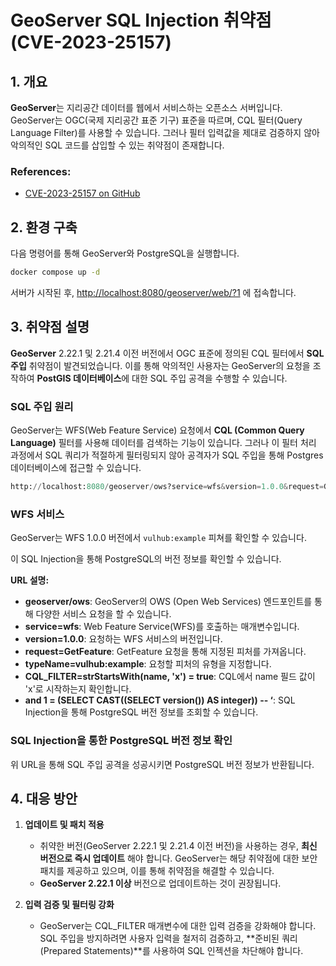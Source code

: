 
# GeoServer SQL Injection 취약점 (CVE-2023-25157)

## 1. 개요

**GeoServer**는 지리공간 데이터를 웹에서 서비스하는 오픈소스 서버입니다. GeoServer는 OGC(국제 지리공간 표준 기구) 표준을 따르며, CQL 필터(Query Language Filter)를 사용할 수 있습니다. 그러나 필터 입력값을 제대로 검증하지 않아 악의적인 SQL 코드를 삽입할 수 있는 취약점이 존재합니다.

### References:
- [CVE-2023-25157 on GitHub](https://github.com/vulhub/vulhub/tree/master/geoserver/CVE-2023-25157)

## 2. 환경 구축

다음 명령어를 통해 GeoServer와 PostgreSQL을 실행합니다.

```bash
docker compose up -d
```

서버가 시작된 후, [http://localhost:8080/geoserver/web/?1](http://localhost:8080/geoserver/web/?1) 에 접속합니다.


## 3. 취약점 설명

**GeoServer** 2.22.1 및 2.21.4 이전 버전에서 OGC 표준에 정의된 CQL 필터에서 **SQL 주입** 취약점이 발견되었습니다. 이를 통해 악의적인 사용자는 GeoServer의 요청을 조작하여 **PostGIS 데이터베이스**에 대한 SQL 주입 공격을 수행할 수 있습니다.

### SQL 주입 원리

GeoServer는 WFS(Web Feature Service) 요청에서 **CQL (Common Query Language)** 필터를 사용해 데이터를 검색하는 기능이 있습니다. 그러나 이 필터 처리 과정에서 SQL 쿼리가 적절하게 필터링되지 않아 공격자가 SQL 주입을 통해 Postgres 데이터베이스에 접근할 수 있습니다.

```python
http://localhost:8080/geoserver/ows?service=wfs&version=1.0.0&request=GetFeature&typeName=vulhub:example&CQL_FILTER=strStartsWith%28name%2C%27x%27%27%29+%3D+true+and+1%3D%28SELECT+CAST+%28%28SELECT+version()%29+AS+integer%29%29+--+%27%29+%3D+true
```

### WFS 서비스

GeoServer는 WFS 1.0.0 버전에서 `vulhub:example` 피쳐를 확인할 수 있습니다.



이 SQL Injection을 통해 PostgreSQL의 버전 정보를 확인할 수 있습니다.

**URL 설명:**
- **geoserver/ows**: GeoServer의 OWS (Open Web Services) 엔드포인트를 통해 다양한 서비스 요청을 할 수 있습니다.
- **service=wfs**: Web Feature Service(WFS)를 호출하는 매개변수입니다.
- **version=1.0.0**: 요청하는 WFS 서비스의 버전입니다.
- **request=GetFeature**: GetFeature 요청을 통해 지정된 피처를 가져옵니다.
- **typeName=vulhub:example**: 요청할 피처의 유형을 지정합니다.
- **CQL_FILTER=strStartsWith(name, 'x') = true**: CQL에서 name 필드 값이 'x'로 시작하는지 확인합니다.
- **and 1 = (SELECT CAST((SELECT version()) AS integer)) -- ‘**: SQL Injection을 통해 PostgreSQL 버전 정보를 조회할 수 있습니다.

### SQL Injection을 통한 PostgreSQL 버전 정보 확인

위 URL을 통해 SQL 주입 공격을 성공시키면 PostgreSQL 버전 정보가 반환됩니다.

## 4. 대응 방안

1. **업데이트 및 패치 적용**
    - 취약한 버전(GeoServer 2.22.1 및 2.21.4 이전 버전)을 사용하는 경우, **최신 버전으로 즉시 업데이트** 해야 합니다. GeoServer는 해당 취약점에 대한 보안 패치를 제공하고 있으며, 이를 통해 취약점을 해결할 수 있습니다.
    - **GeoServer 2.22.1 이상** 버전으로 업데이트하는 것이 권장됩니다.

2. **입력 검증 및 필터링 강화**
    - GeoServer는 CQL_FILTER 매개변수에 대한 입력 검증을 강화해야 합니다. SQL 주입을 방지하려면 사용자 입력을 철저히 검증하고, **준비된 쿼리(Prepared Statements)**를 사용하여 SQL 인젝션을 차단해야 합니다.

